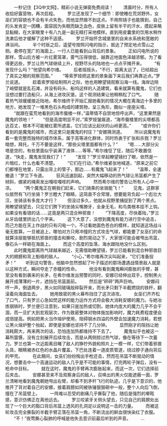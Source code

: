　　一秒记住【3Q中文网】，精彩小说无弹窗免费阅读！
　　清晨时分，所有人收拾好露营物，再次启程。
　　罗兰还发现了一个细节：即使睡在荒郊野外，女巫们的容貌也不会有半点失色，而他显然做不到这点。不用照镜子也能猜到，自己的头发肯定一团糟，面容因为失眠而缺乏血色，皮肤上留有半干的汗水，摸起来略显黏糊，在大家眼里十有八九是一副无精打采地模样。直到用皮囊里的饮用水稍作洗漱后他才缓解了这种不适感。
　　罗兰开始怀念城堡里的自来水系统和宽敞的淋浴间。
　　半个时辰之后，遥望号按照闪电的指示，抵达了预定地点雪山之侧。悬停在宽广的海面上，一行人已能看到山背后的景象。
　　正如闪电所说的那样，雪山后方被一片红雾笼罩，雾气压得很低，越靠近地面色泽越浓郁。为了看得更远些，罗兰让热气球继续上升，视野尽头的陆地也一点点平摊开来。
　　“有发现什么吗？”他望向希尔维。
　　后者摇摇头，“不行，距离太远了，已经超出了真实之眼的观察范围。”
　　“等索罗娅把这里的景象画下来后我们再靠近点。”罗兰说道。
　　趁着索罗娅绘制照片之际，他也用瞭望镜观察沿海一线。海岸边除了峭壁就是乱石滩，并没有码头、船坞这样的人造建筑，看来就算有魔鬼，它们也没想过要打造船只，从海上进攻灰堡。这个观测结果让他稍稍松了口气。
　　随着热气球缓缓接近陆地，希尔维终于开始汇报她看到的情况大概在离海边十多里的地方，她发现了一堆黑色石头构成的建筑物，呈三角形，酷似一座座尖塔。
　　“就跟在蛮荒地看到的海市蜃楼一样，”温蒂情不自禁地惊呼出声，“这里果然是魔鬼的领地！”
　　“但是高度明显不对，”索罗娅皱眉道，“海市蜃楼里的尖塔都高达百丈，根本不可能被红雾所遮盖，它们应该比起伏的山岭更高。”
　　“或许你们看到的是魔鬼的城市，而这里只是魔鬼的村庄？”安娜猜测道。
　　所以说魔鬼有着一套完整而独特的城市体系，属于高等进化群体，同时热衷于扩张和杀戮？罗兰暗想，拜托，千万不要是这样，“那些尖塔里面都有什么？”
　　“嗯……大部分尖塔是空的，有些里面似乎装满了液体……等等，”希尔维怔了怔，随后不敢置信道，“快走，魔鬼发现我们了！”
　　“发现？”罗兰举起瞭望镜扫了眼，依然是一片暗红，什么也看不清楚。
　　“它们在行动，”希尔维紧张地喊道，“原来之前它们都埋在地里，只露出背上的管子，那边……有魔鬼飞起来了！”
　　“温蒂，全速撤退！”罗兰下令道。
　　狂风迅速刮起，突然大幅移动的热气球让吊篮都产生了倾斜，绷紧的绳索发出嘎吱嘎吱的声响。
　　然而希尔维的警告让所有人心中一凉。
　　“两个魔鬼正在朝我们赶来，它们骑乘的坐骑能飞！”
　　见鬼，这群家伙居然有飞行坐骑？罗兰瞪大了眼睛，这简直不合常理，想要能背负起一个彪壮大汉，坐骑该有多庞大才行？
　　但没过多久，他就从视野里捕捉到了两个黑点。用瞭望镜望去，只见它们胯下的坐骑尖嘴獠牙，全身无毛，和鸟类根本挂不上钩。如果没有看错的话……这竟是两只混合种邪兽！
　　“下降高度，尽快着陆，”罗兰从牙齿缝里挤出几个字来。
　　这下大意了，没想到魔鬼有能力进行空中追击，而己方能在天上作战的只有闪电一个。不过看她面色苍白的模样，就知道这场战斗毫无胜算。一旦被追上，哪怕对方只用冲撞的方式攻击气球，都能要了女巫们的命就算涂层能够抵抗邪兽的撞击和撕咬，剧烈晃动之下，大家很可能会被甩出吊篮，像石头一样砸在海面上。
　　而这个高度的坠落，海水跟陆地没什么区别。
　　此时魔鬼距离热气球越来越近，无需借助瞭望镜，罗兰已能看到混合种邪兽巨大的翅膀和背上魁梧的敌人。
　　“小心，”希尔维再次尖叫起来，“它们准备投矛！”
　　听到这句警告，他脑中忽然想起了叶子描述的那场遭遇战情景敌人就是以这种方式，瞬间夺走了赤瞳的性命。
　　他没有看到魔鬼瞬间膨胀的手臂，甚至没有看到袭来的长矛，在希尔维发出预警的同时，安娜已经伸出双手，控制黑火展开成薄薄的一片，遮挡在吊篮面前。
　　然后是“砰砰”两声巨响。
　　安娜闷哼一声，倒退两步，黑火如同玻璃般碎裂开来，而长矛只剩下半截燃烧的铁杆，翻滚着向海面坠去。
　　她用致密的黑火幕布挡住了这次进攻。
　　女巫们齐齐松了口气，只有罗兰心急如焚这样的能力运作方式将会极大消耗安娜的魔力。与她冶炼钢铁时，罗兰便已注意到，如果只是加热或切割，她体内庞大的魔力几乎不会干涸，而一旦扩大到宏观层次，作为致密整体对物体施加影响时，魔力耗费程度便会成倍提高。例如把黑火当作熔炉使用，阻碍钢水四溢的外壁会加速魔力消耗，若想让黑火熔炉整个抬起，即使是安娜也坚持不了几分钟。
　　显然刚才的阻挡让她消耗颇大，再来两次的话，恐怕连加热都维持不下去了。
　　魔鬼似乎也被这一幕所震慑，没有立刻展开后续攻击，而是从两侧掠过热气球，像在等待下一次蓄力。罗兰也第一次近距离目睹了敌人的狰狞外貌和照片上一模一样，它们带着邪兽头具，眼睛被赤红色的水晶片覆盖，下巴处连着一道皮质管道，绕过脖子通向背后的甲壳。
　　在此期间，女巫们纷纷掏出手枪还击，然而在吊篮不断晃动的情况，想要击中一个高速运动的敌人几乎是不可能的事情，打完两轮子弹后，没有一枪命中目标。
　　就在这时，魔鬼的手臂再次膨胀起来，而这一次，它们选择前后夹击。
　　安娜甚至来不及观察身后的敌人，召唤出的黑火仅能遮蔽一面，罗兰清晰地看到魔鬼朝她甩出右臂，却看不到矛杆飞行的轨迹。几乎是下意识的，他推开了背对着自己的安娜，接着肩膀如同被铁锤狠狠砸中一般，整个人向后飞倒，撞在了吊篮壁上。
　　一阵难以忍受的剧痛几乎撕裂了他，随后是强烈的晕眩感，意识仿佛正在离他远去。
　　罗兰咬紧牙关侧头望去，只见自己的肩膀处出现了一个巨大的豁口背后吊篮上透风的孔洞足以说明这一击的力量。
　　而被这轮攻击完全撕裂的半截手臂正落在吊篮一角，不断流出的鲜血很快染红了衣服。
　　“不！”夜莺撕心裂肺的呼喊是他失去意识前最后听到的声音。
　　...
